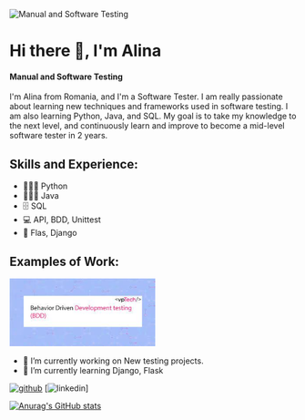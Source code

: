 ![Manual and Software Testing](https://i.pinimg.com/originals/17/07/13/170713ecea0449df54e43dcf926950bf.gif)

# Hi there 👋, I'm Alina 
#### Manual and Software Testing
I'm Alina from Romania, and I'm a Software Tester. I am really passionate about learning new techniques and frameworks used in software testing. I am also learning Python, Java, and SQL. My goal is to take my knowledge to the next level, and continuously learn and improve to become a mid-level software tester in 2 years. 

## Skills and Experience:
* 👩🏼‍💻 Python
* 👩🏻‍💻 Java
* 🗄 SQL
* 💻 API, BDD, Unittest
* 📱 Flas, Django

## Examples of Work:
<img src="https://github.com/AlinaTr/AlinaTr/blob/main/BDD.jpeg" width="256"/>

- 🔭 I’m currently working on New testing projects. 
- 🌱 I’m currently learning Django, Flask 


[<img src='https://cdn.jsdelivr.net/npm/simple-icons@3.0.1/icons/github.svg' alt='github' height='40'>](https://github.com/AlinaTr) 
[<img src='https://cdn.jsdelivr.net/npm/simple-icons@3.0.1/icons/linkedin.svg' alt='linkedin' height='40'>]


 
[![Anurag's GitHub stats](https://github-readme-stats.vercel.app/api?username=AlinaTr)](https://github.com/anuraghazra/github-readme-stats)
